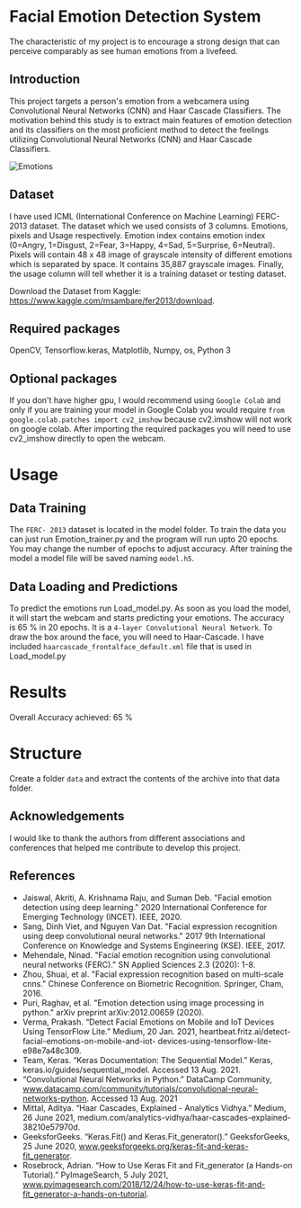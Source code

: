 # Facial Emotion Detection System
The characteristic of my project is to encourage a strong design that can perceive comparably as see human emotions from a livefeed.

## Introduction
This project targets a person's emotion from a webcamera using Convolutional Neural Networks (CNN) and Haar Cascade Classifiers. The motivation behind this study is to extract main features of emotion detection and its classifiers on the most proficient method to detect the feelings utilizing Convolutional Neural Networks (CNN) and Haar Cascade Classifiers.

![Emotions](https://user-images.githubusercontent.com/37297153/129219805-ff818916-db0b-4964-8901-3e9f43f5dc45.png)


## Dataset
I have used ICML (International Conference on Machine Learning) FERC-2013 dataset. The dataset which we used consists of 3 columns. Emotions, pixels and Usage respectively. Emotion index contains emotion index (0=Angry, 1=Disgust, 2=Fear, 3=Happy, 4=Sad, 5=Surprise, 6=Neutral).
Pixels will contain 48 x 48 image of grayscale intensity of different emotions which is separated by space. It contains 35,887 grayscale images.
Finally, the usage column will tell whether it is a training dataset or testing dataset.

Download the Dataset from Kaggle: https://www.kaggle.com/msambare/fer2013/download.


## Required packages
OpenCV, Tensorflow.keras, Matplotlib, Numpy, os, Python 3

## Optional packages
If you don't have higher gpu, I would recommend using `Google Colab` and only if you are training your model in Google Colab you would require `from google.colab.patches import cv2_imshow` because cv2.imshow will not work on google colab. After importing the required packages you will need to use cv2_imshow directly to open the webcam.

# Usage 
## Data Training
The `FERC- 2013` dataset is located in the model folder. To train the data you can just run Emotion_trainer.py and the program will run upto 20 epochs. You may change the number of epochs to adjust accuracy. After training the model a model file will be saved naming `model.h5`.


## Data Loading and Predictions
To predict the emotions run Load_model.py. As soon as you load the model, it will start the webcam and starts predicting your emotions. The accuracy is 65 % in 20 epochs. It is a `4-layer Convolutional Neural Network`. To draw the box around the face, you will need to Haar-Cascade. I have included `haarcascade_frontalface_default.xml` file that is used in Load_model.py

# Results
Overall Accuracy achieved: 65 %

# Structure
Create a folder `data` and extract the contents of the archive into that data folder. 
## Acknowledgements
I would like to thank the authors from different associations and conferences that helped me contribute to develop this project. 

## References
* Jaiswal, Akriti, A. Krishnama Raju, and Suman Deb. "Facial emotion detection using deep learning." 2020 International Conference for Emerging Technology (INCET). IEEE, 2020.
* Sang, Dinh Viet, and Nguyen Van Dat. "Facial expression recognition using deep convolutional neural networks." 2017 9th International Conference on Knowledge and Systems   Engineering (KSE). IEEE, 2017.
* Mehendale, Ninad. "Facial emotion recognition using convolutional neural networks (FERC)." SN Applied Sciences 2.3 (2020): 1-8.
* Zhou, Shuai, et al. "Facial expression recognition based on multi-scale cnns." Chinese Conference on Biometric Recognition. Springer, Cham, 2016.
* Puri, Raghav, et al. "Emotion detection using image processing in python." arXiv preprint arXiv:2012.00659 (2020).
* Verma, Prakash. “Detect Facial Emotions on Mobile and IoT Devices Using TensorFlow Lite.” Medium, 20 Jan. 2021, heartbeat.fritz.ai/detect-facial-emotions-on-mobile-and-iot- devices-using-tensorflow-lite-e98e7a48c309.
* Team, Keras. “Keras Documentation: The Sequential Model.” Keras, keras.io/guides/sequential_model. Accessed 13 Aug. 2021.
* “Convolutional Neural Networks in Python.” DataCamp Community, www.datacamp.com/community/tutorials/convolutional-neural-networks-python. Accessed 13 Aug. 2021
* Mittal, Aditya. “Haar Cascades, Explained - Analytics Vidhya.” Medium, 26 June 2021, medium.com/analytics-vidhya/haar-cascades-explained-38210e57970d.
* GeeksforGeeks. “Keras.Fit() and Keras.Fit_generator().” GeeksforGeeks, 25 June 2020, www.geeksforgeeks.org/keras-fit-and-keras-fit_generator.
* Rosebrock, Adrian. “How to Use Keras Fit and Fit_generator (a Hands-on Tutorial).” PyImageSearch, 5 July 2021, www.pyimagesearch.com/2018/12/24/how-to-use-keras-fit-and-fit_generator-a-hands-on-tutorial.

